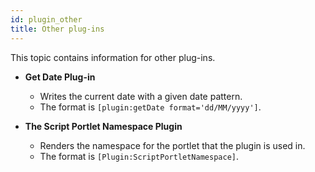 ```yaml
---
id: plugin_other
title: Other plug-ins
---
```





This topic contains information for other plug-ins.

-   **Get Date Plug-in**

    -   Writes the current date with a given date pattern.
    -   The format is `[plugin:getDate format='dd/MM/yyyy']`.
-   **The Script Portlet Namespace Plugin**

    -   Renders the namespace for the portlet that the plugin is used in.
    -   The format is `[Plugin:ScriptPortletNamespace]`.

